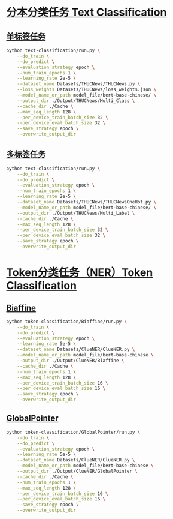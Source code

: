 # [分本分类任务 Text Classification](https://github.com/casuallyName/transformers_expand/tree/master/examples/text-classification)

## [单标签任务](https://github.com/casuallyName/transformers_expand/blob/master/examples/text-classification/run.py)

```bash
python text-classification/run.py \
    --do_train \
    --do_predict \
    --evaluation_strategy epoch \
    --num_train_epochs 1 \
    --learning_rate 2e-5 \
    --dataset_name Datasets/THUCNews/THUCNews.py \
    --loss_weights Datasets/THUCNews/loss_weights.json \
    --model_name_or_path model_file/bert-base-chinese/ \
    --output_dir ./Output/THUCNews/Multi_Class \
    --cache_dir ./Cache \
    --max_seq_length 128 \
    --per_device_train_batch_size 32 \
    --per_device_eval_batch_size 32 \
    --save_strategy epoch \
    --overwrite_output_dir
```

## [多标签任务](https://github.com/casuallyName/transformers_expand/blob/master/examples/text-classification/run.py)

```bash
python text-classification/run.py \
    --do_train \
    --do_predict \
    --evaluation_strategy epoch \
    --num_train_epochs 1 \
    --learning_rate 2e-5 \
    --dataset_name Datasets/THUCNews/THUCNewsOneHot.py \
    --model_name_or_path model_file/bert-base-chinese/ \
    --output_dir ./Output/THUCNews/Multi_Label \
    --cache_dir ./Cache \
    --max_seq_length 128 \
    --per_device_train_batch_size 32 \
    --per_device_eval_batch_size 32 \
    --save_strategy epoch \
    --overwrite_output_dir
```

# [Token分类任务（NER）Token Classification](https://github.com/casuallyName/transformers_expand/tree/master/examples/token-classification)

## [Biaffine](https://github.com/casuallyName/transformers_expand/tree/master/examples/token-classification/Biaffine/run.py)
```bash
python token-classification/Biaffine/run.py \
    --do_train \
    --do_predict \
    --evaluation_strategy epoch \
    --learning_rate 5e-5 \
    --dataset_name Datasets/ClueNER/ClueNER.py \
    --model_name_or_path model_file/bert-base-chinese \
    --output_dir ./Output/ClueNER/Biaffine \
    --cache_dir ./Cache \
    --num_train_epochs 1 \
    --max_seq_length 128 \
    --per_device_train_batch_size 16 \
    --per_device_eval_batch_size 16 \
    --save_strategy epoch \
    --overwrite_output_dir
```

## [GlobalPointer](https://github.com/casuallyName/transformers_expand/tree/master/examples/token-classification/GlobalPointer/run.py)

```bash
python token-classification/GlobalPointer/run.py \
    --do_train \
    --do_predict \
    --evaluation_strategy epoch \
    --learning_rate 5e-5 \
    --dataset_name Datasets/ClueNER/ClueNER.py \
    --model_name_or_path model_file/bert-base-chinese \
    --output_dir ./Output/ClueNER/GlobalPointer \
    --cache_dir ./Cache \
    --num_train_epochs 1 \
    --max_seq_length 128 \
    --per_device_train_batch_size 16 \
    --per_device_eval_batch_size 16 \
    --save_strategy epoch \
    --overwrite_output_dir
```